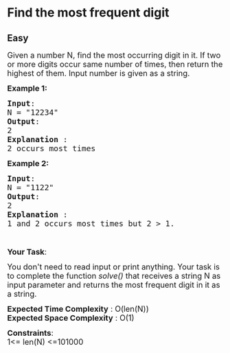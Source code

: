 # Find the most frequent digit
## Easy 
<div class="problem-statement">
                <p></p><p><span style="font-size:18px">Given a number N, find the most occurring digit in it. If two or more digits occur same number of times, then return the highest of them. Input number is given as a string.</span></p>

<p><span style="font-size:18px"><strong>Example 1:</strong></span></p>

<pre><span style="font-size:18px"><strong>Input</strong>:
N = "12234"
<strong>Output</strong>:
2
<strong>Explanation </strong>:
2 occurs most times</span></pre>

<p><span style="font-size:18px"><strong>Example 2:</strong></span></p>

<pre><span style="font-size:18px"><strong>Input</strong>:
N = "1122"
<strong>Output</strong>:
2
<strong>Explanation </strong>:
1 and 2 occurs most times but 2 &gt; 1.</span></pre>

<p>&nbsp;</p>

<p><span style="font-size:18px"><strong>Your Task</strong>: </span></p>

<p><span style="font-size:18px">You don't need to read input or print anything. Your task is to c</span><span style="font-size:18px">omplete the function <em>solve()&nbsp;</em>that receives a string N as input parameter and returns the most frequent digit in it as a string.</span></p>

<p><span style="font-size:18px"><strong>Expected Time Complexity</strong> : O(len(N))<br>
<strong>Expected Space Complexity</strong> : O(1)</span></p>

<p><span style="font-size:18px"><strong>Constraints</strong>:<br>
1&lt;= len(N) &lt;=101000</span></p>
 <p></p>
            </div>